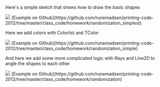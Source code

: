 Here's a simple sketch that shows how to draw the basic shapes

<img src="http://runemadsen-2012.s3.amazonaws.com/printing-code-2012/homework/randomization_simplest_small.jpg" data-slideshow="http://runemadsen-2012.s3.amazonaws.com/printing-code-2012/homework/randomization_simplest.png" />
[Example on Github](https://github.com/runemadsen/printing-code-2012/tree/master/class_code/homework/randomization_simplest)

Here we add colors with Colorlist and TColor

<img src="http://runemadsen-2012.s3.amazonaws.com/printing-code-2012/homework/randomization_simple_small.jpg" data-slideshow="http://runemadsen-2012.s3.amazonaws.com/printing-code-2012/homework/randomization_simple.png" />
[Example on Github](https://github.com/runemadsen/printing-code-2012/tree/master/class_code/homework/randomization_simple)

And here we add some more complicated logic with Rays and Line2D to angle the shapes to each other

<img src="http://runemadsen-2012.s3.amazonaws.com/printing-code-2012/homework/randomization_small.jpg" data-slideshow="http://runemadsen-2012.s3.amazonaws.com/printing-code-2012/homework/randomization.png" />
[Example on Github](https://github.com/runemadsen/printing-code-2012/tree/master/class_code/homework/randomization)